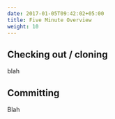 ```yaml
---
date: 2017-01-05T09:42:02+05:00
title: Five Minute Overview
weight: 10
---
```


## Checking out / cloning

blah

## Committing

Blah